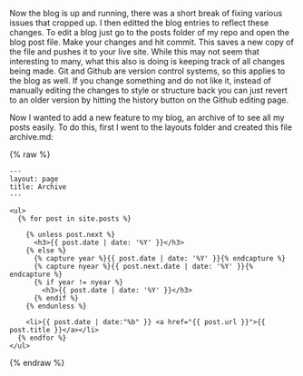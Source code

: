 Now the blog is up and running, there was a short break of fixing various issues that cropped up.  I then editted the blog entries to reflect these changes.  To edit a blog just go to the posts folder of my repo and open the blog post file.  Make your changes and hit commit.  This saves a new copy of the file and pushes it to your live site.  While this may not seem that interesting to many, what this also is doing is keeping track of all changes being made.  Git and Github are version control systems, so this applies to the blog as well.  If you change something and do not like it, instead of manually editing the changes to style or structure back you can just revert to an older version by hitting the history button on the Github editing page.

Now I wanted to add a new feature to my blog, an archive of to see all my posts easily.  To do this, first I went to the layouts folder and created this file archive.md:


{% raw %}
```
---
layout: page
title: Archive
---

<ul>
  {% for post in site.posts %}

    {% unless post.next %}
      <h3>{{ post.date | date: '%Y' }}</h3>
    {% else %}
      {% capture year %}{{ post.date | date: '%Y' }}{% endcapture %}
      {% capture nyear %}{{ post.next.date | date: '%Y' }}{% endcapture %}
      {% if year != nyear %}
        <h3>{{ post.date | date: '%Y' }}</h3>
      {% endif %}
    {% endunless %}

    <li>{{ post.date | date:"%b" }} <a href="{{ post.url }}">{{ post.title }}</a></li>
  {% endfor %}
</ul>
```
{% endraw %}


